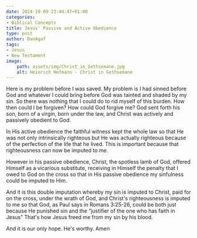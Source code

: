 ```yaml
---
date: 2024-10-09 23:44:47+01:00
categories:
- Biblical Concepts
title: Jesus' Passive and Active Obedience
type: post
author: DanAgaf
tags:
- Jesus
- New Testament
image:
    path: assets/img/Christ_in_Gethsemane.jpg
    alt: Heinrich Hofmann - Christ in Gethsemane
---
```



Here is my problem before I was saved. My problem is I had sinned before God and whatever I could bring before God was tainted and shaded by my sin. So there was nothing that I could do to rid myself of this burden. How then could I be forgiven? How could God forgive me? God sent forth his son, born of a virgin, born under the law, and Christ was actively and passively obedient to God.

In His active obedience the faithful witness kept the whole law so that He was not only intrinsically righteous but He was actually righteous because of the perfection of the life that he lived. This is important because that  
righteousness can now be imputed to me.


However in his passive obedience, Christ, the spotless lamb of God, offered Himself as a vicarious substitute, receiving in Himself the penalty that I owed to God on the cross so that in His passive obedience my sinfulness could be imputed to Him.

And it is this double imputation whereby my sin is imputed to Christ, paid for on the cross, under the wrath of God, and Christ's righteousness is imputed to me so that God, as Paul says in Romans 3:25-26, could be both just because He punished sin and the “justifier of the one who has faith in Jesus” That's how Jesus freed me from my sin by his blood.



And it is our only hope. He's worthy. Amen
